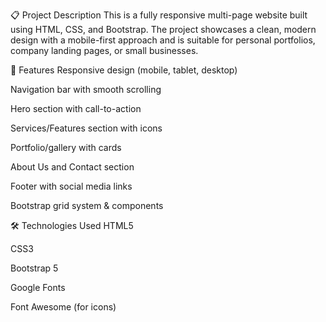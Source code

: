📋 Project Description
This is a fully responsive multi-page website built using HTML, CSS, and Bootstrap. The project showcases a clean, modern design with a mobile-first approach and is suitable for personal portfolios, company landing pages, or small businesses.

🚀 Features
Responsive design (mobile, tablet, desktop)

Navigation bar with smooth scrolling

Hero section with call-to-action

Services/Features section with icons

Portfolio/gallery with cards

About Us and Contact section

Footer with social media links

Bootstrap grid system & components

🛠️ Technologies Used
HTML5

CSS3

Bootstrap 5

Google Fonts

Font Awesome (for icons)
